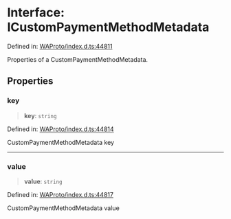 # Interface: ICustomPaymentMethodMetadata

Defined in: [WAProto/index.d.ts:44811](https://github.com/Fokusdotid/bail/blob/a029a4f9908cd3806112e8438f5a31dda1376b84/WAProto/index.d.ts#L44811)

Properties of a CustomPaymentMethodMetadata.

## Properties

### key

> **key**: `string`

Defined in: [WAProto/index.d.ts:44814](https://github.com/Fokusdotid/bail/blob/a029a4f9908cd3806112e8438f5a31dda1376b84/WAProto/index.d.ts#L44814)

CustomPaymentMethodMetadata key

***

### value

> **value**: `string`

Defined in: [WAProto/index.d.ts:44817](https://github.com/Fokusdotid/bail/blob/a029a4f9908cd3806112e8438f5a31dda1376b84/WAProto/index.d.ts#L44817)

CustomPaymentMethodMetadata value
